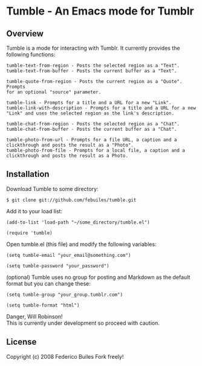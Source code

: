 Tumble - An Emacs mode for Tumblr
========================

Overview
--------     

Tumble is a mode for interacting with Tumblr. It currently
provides the following functions:

    tumble-text-from-region - Posts the selected region as a "Text".      
    tumble-text-from-buffer - Posts the current buffer as a "Text".   

    tumble-quote-from-region - Posts the current region as a "Quote". Prompts
    for an optional "source" parameter.

    tumble-link - Prompts for a title and a URL for a new "Link".        
    tumble-link-with-description - Prompts for a title and a URL for a new "Link" and uses the selected region as the link's description.

    tumble-chat-from-region - Posts the selected region as a "Chat".      
    tumble-chat-from-buffer - Posts the current buffer as a "Chat".

    tumble-photo-from-url - Prompts for a file URL, a caption and a
    clickthrough and posts the result as a "Photo".       
    tumble-photo-from-file - Prompts for a local file, a caption and a clickthrough and posts the result as a Photo.

Installation
------------
Download Tumble to some directory:

    $ git clone git://github.com/febuiles/tumble.git

Add it to your load list:

    (add-to-list 'load-path "~/some_directory/tumble.el")

    (require 'tumble)

Open tumble.el (this file) and modify the following variables:

    (setq tumble-email "your_email@something.com")

    (setq tumble-password "your_password")

(optional) Tumble uses no group for posting and Markdown as the default 
format but you can change these:

    (setq tumble-group "your_group.tumblr.com")
    
    (setq tumble-format "html")

Danger, Will Robinson!     
This is currently under development so proceed with caution.

License
-------

Copyright (c) 2008 Federico Builes
Fork freely!
